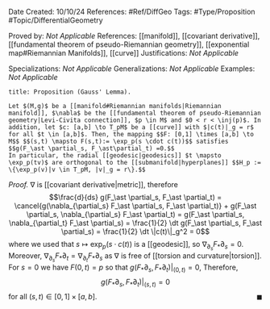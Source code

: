 <div class="topSpace"></div>

Date Created: 10/10/24
References: #Ref/DiffGeo 
Tags: #Type/Proposition #Topic/DifferentialGeometry 

Proved by: <i>Not Applicable</i>
References: [[manifold]], [[covariant derivative]], [[fundamental theorem of pseudo-Riemannian geometry]], [[exponential map#Riemannian Manifolds]], [[curve]]
Justifications: <i>Not Applicable</i>

Specializations: <i>Not Applicable</i>
Generalizations: <i>Not Applicable</i>
Examples: <i>Not Applicable</i>

``` ad-Proposition
title: Proposition (Gauss' Lemma).

Let $(M,g)$ be a [[manifold#Riemannian manifolds|Riemannian manifold]], $\nabla$ be the [[fundamental theorem of pseudo-Riemannian geometry|Levi-Civita connection]], $p \in M$ and $0 < r < \inj(p)$. In addition, let $c: [a,b] \to T_pM$ be a [[curve]] with $|c(t)|_g = r$ for all $t \in [a,b]$. Then, the mapping $$F: [0,1] \times [a,b] \to M$$ $$(s,t) \mapsto F(s,t):= \exp_p(s \cdot c(t))$$ satisfies $$g(F_\ast \partial_s, F_\ast\partial_t) =0.$$
In particular, the radial [[geodesic|geodesics]] $t \mapsto \exp_p(tv)$ are orthogonal to the [[submanifold|hyperplanes]] $$H_p := \{\exp_p(v)|v \in T_pM, |v|_g = r\}.$$

```

<i>Proof.</i>
$\nabla$ is [[covariant derivative|metric]], therefore $$\frac{d}{ds} g(F_\ast \partial_s, F_\ast \partial_t) = \cancel{g(\nabla_{\partial_s} F_\ast \partial_s, F_\ast \partial_t)} + g(F_\ast \partial_s, \nabla_{\partial_s} F_\ast \partial_t) = g(F_\ast \partial_s, \nabla_{\partial_t} F_\ast \partial_s) = \frac{1}{2} \dt g(F_\ast \partial_s, F_\ast \partial_s) = \frac{1}{2} \dt \|c(t)\|_g^2 = 0$$ where we used that $s \mapsto \exp_p(s \cdot c(t))$ is a [[geodesic]], so $\nabla_{\partial_s}F_\ast \partial_s =0$. Moreover, $\nabla_{\partial_s} F_\ast \partial_t = \nabla_{\partial_t}F_\ast \partial_s$ as $\nabla$ is free of [[torsion and curvature|torsion]]. For $s=0$ we have $F(0,t) = p$ so that $g(F_\ast \partial_s, F_\ast  \partial_t)|_{(0,t)}=0$, Therefore, $$g(F_\ast \partial_s, F_\ast \partial_t)|_{(s,t)} = 0$$ for all $(s,t) \in [0,1] \times [a,b]$.
<span style="float:right;">$\blacksquare$</span>